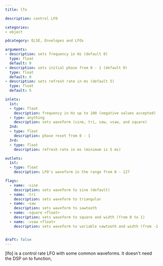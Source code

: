 ```yaml
---
title: lfo

description: control LFO

categories:
- object

pdcategory: ELSE, Envelopes and LFOs

arguments:
- description: sets frequency in Hz (default 0)
  type: float
  default: 0
- description: sets initial phase from 0 - 1 (default 0)
  type: float
  default: 0
- description: sets refresh rate in ms (default 5)
  type: float
  default: 5

inlets:
  1st:
  - type: float
    description: frequency in Hz up to 100 (negative values accepted)
  - type: anything
    description: sets waveform (sine, tri, saw, vsaw, and square)
  2nd:
  - type: float
    description: phase reset from 0 - 1
  3rd:
  - type: float
    description: refresh rate in ms (minimum is 5 ms)

outlets:
  1st:
  - type: float
    description: LFO's waveform in the range from 0 - 127

flags:
  - name: -sine
    description: sets waveform to sine (default)
  - name: -tri
    description: sets waveform to triangular
  - name: -saw
    description: sets waveform to sawtooth
  - name: -square <float>
    description: sets waveform to square and width (from 0 to 1)
  - name: -vsaw <float>
    description: sets waveform to variable sawtooth and width (from -1 to 1)


draft: false
---
```


[lfo] is a control rate LFO with some common waveforms. It doesn't need the DSP on to function,

